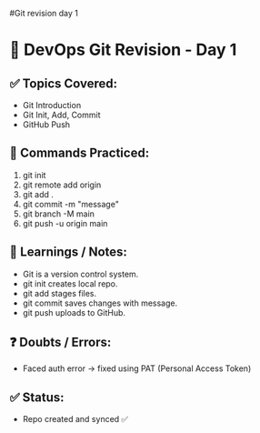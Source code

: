 #Git revision day 1
# 🔁 DevOps Git Revision - Day 1

## ✅ Topics Covered:
- Git Introduction
- Git Init, Add, Commit
- GitHub Push

## 📘 Commands Practiced:
1. git init
2. git remote add origin <repo-url>
3. git add .
4. git commit -m "message"
5. git branch -M main
6. git push -u origin main

## 🧠 Learnings / Notes:
- Git is a version control system.
- git init creates local repo.
- git add stages files.
- git commit saves changes with message.
- git push uploads to GitHub.

## ❓ Doubts / Errors:
- Faced auth error → fixed using PAT (Personal Access Token)

## ✅ Status:
- Repo created and synced ✅
